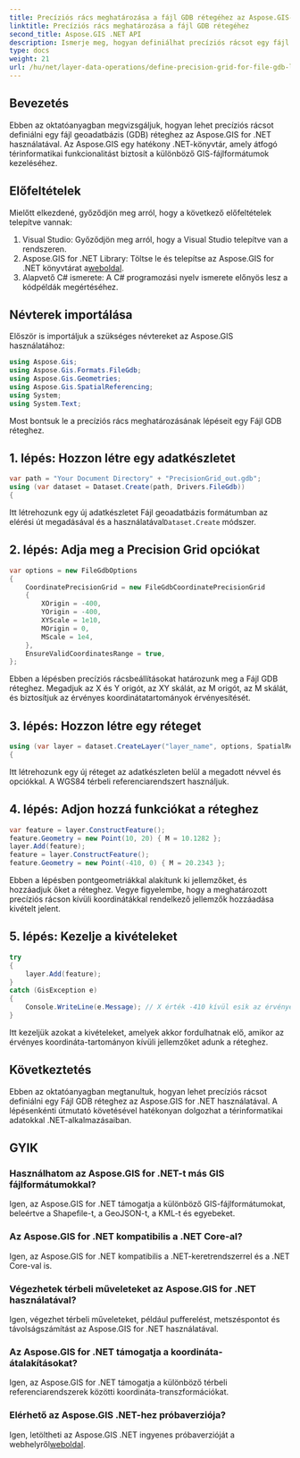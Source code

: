 ```yaml
---
title: Precíziós rács meghatározása a fájl GDB rétegéhez az Aspose.GIS-ben
linktitle: Precíziós rács meghatározása a fájl GDB rétegéhez
second_title: Aspose.GIS .NET API
description: Ismerje meg, hogyan definiálhat precíziós rácsot egy fájl GDB réteghez az Aspose.GIS for .NET használatával. Kövesse lépésről lépésre bemutató oktatóanyagunkat.
type: docs
weight: 21
url: /hu/net/layer-data-operations/define-precision-grid-for-file-gdb-layer/
---
```

## Bevezetés
Ebben az oktatóanyagban megvizsgáljuk, hogyan lehet precíziós rácsot definiálni egy fájl geoadatbázis (GDB) réteghez az Aspose.GIS for .NET használatával. Az Aspose.GIS egy hatékony .NET-könyvtár, amely átfogó térinformatikai funkcionalitást biztosít a különböző GIS-fájlformátumok kezeléséhez.
## Előfeltételek
Mielőtt elkezdené, győződjön meg arról, hogy a következő előfeltételek telepítve vannak:
1. Visual Studio: Győződjön meg arról, hogy a Visual Studio telepítve van a rendszeren.
2.  Aspose.GIS for .NET Library: Töltse le és telepítse az Aspose.GIS for .NET könyvtárat a[weboldal](https://releases.aspose.com/gis/net/).
3. Alapvető C# ismerete: A C# programozási nyelv ismerete előnyös lesz a kódpéldák megértéséhez.
## Névterek importálása
Először is importáljuk a szükséges névtereket az Aspose.GIS használatához:
```csharp
using Aspose.Gis;
using Aspose.Gis.Formats.FileGdb;
using Aspose.Gis.Geometries;
using Aspose.Gis.SpatialReferencing;
using System;
using System.Text;
```
Most bontsuk le a precíziós rács meghatározásának lépéseit egy Fájl GDB réteghez.
## 1. lépés: Hozzon létre egy adatkészletet
```csharp
var path = "Your Document Directory" + "PrecisionGrid_out.gdb";
using (var dataset = Dataset.Create(path, Drivers.FileGdb))
{
```
 Itt létrehozunk egy új adatkészletet Fájl geoadatbázis formátumban az elérési út megadásával és a használatával`Dataset.Create` módszer.
## 2. lépés: Adja meg a Precision Grid opciókat
```csharp
var options = new FileGdbOptions
{
    CoordinatePrecisionGrid = new FileGdbCoordinatePrecisionGrid
    {
        XOrigin = -400,
        YOrigin = -400,
        XYScale = 1e10,
        MOrigin = 0,
        MScale = 1e4,
    },
    EnsureValidCoordinatesRange = true,
};
```
Ebben a lépésben precíziós rácsbeállításokat határozunk meg a Fájl GDB réteghez. Megadjuk az X és Y origót, az XY skálát, az M origót, az M skálát, és biztosítjuk az érvényes koordinátatartományok érvényesítését.
## 3. lépés: Hozzon létre egy réteget
```csharp
using (var layer = dataset.CreateLayer("layer_name", options, SpatialReferenceSystem.Wgs84))
{
```
Itt létrehozunk egy új réteget az adatkészleten belül a megadott névvel és opciókkal. A WGS84 térbeli referenciarendszert használjuk.
## 4. lépés: Adjon hozzá funkciókat a réteghez
```csharp
var feature = layer.ConstructFeature();
feature.Geometry = new Point(10, 20) { M = 10.1282 };
layer.Add(feature);
feature = layer.ConstructFeature();
feature.Geometry = new Point(-410, 0) { M = 20.2343 };
```
Ebben a lépésben pontgeometriákkal alakítunk ki jellemzőket, és hozzáadjuk őket a réteghez. Vegye figyelembe, hogy a meghatározott precíziós rácson kívüli koordinátákkal rendelkező jellemzők hozzáadása kivételt jelent.
## 5. lépés: Kezelje a kivételeket
```csharp
try
{
    layer.Add(feature);
}
catch (GisException e)
{
    Console.WriteLine(e.Message); // X érték -410 kívül esik az érvényes tartományon.
}
```
Itt kezeljük azokat a kivételeket, amelyek akkor fordulhatnak elő, amikor az érvényes koordináta-tartományon kívüli jellemzőket adunk a réteghez.
## Következtetés
Ebben az oktatóanyagban megtanultuk, hogyan lehet precíziós rácsot definiálni egy Fájl GDB réteghez az Aspose.GIS for .NET használatával. A lépésenkénti útmutató követésével hatékonyan dolgozhat a térinformatikai adatokkal .NET-alkalmazásaiban.
## GYIK
### Használhatom az Aspose.GIS for .NET-t más GIS fájlformátumokkal?
Igen, az Aspose.GIS for .NET támogatja a különböző GIS-fájlformátumokat, beleértve a Shapefile-t, a GeoJSON-t, a KML-t és egyebeket.
### Az Aspose.GIS for .NET kompatibilis a .NET Core-al?
Igen, az Aspose.GIS for .NET kompatibilis a .NET-keretrendszerrel és a .NET Core-val is.
### Végezhetek térbeli műveleteket az Aspose.GIS for .NET használatával?
Igen, végezhet térbeli műveleteket, például pufferelést, metszéspontot és távolságszámítást az Aspose.GIS for .NET használatával.
### Az Aspose.GIS for .NET támogatja a koordináta-átalakításokat?
Igen, az Aspose.GIS for .NET támogatja a különböző térbeli referenciarendszerek közötti koordináta-transzformációkat.
### Elérhető az Aspose.GIS .NET-hez próbaverziója?
Igen, letöltheti az Aspose.GIS .NET ingyenes próbaverzióját a webhelyről[weboldal](https://releases.aspose.com/gis/net/).
